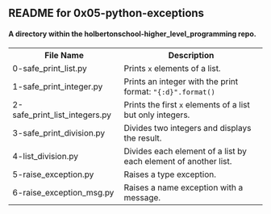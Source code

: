 <!DOCTYPE html>
<html>
<body>
<h2>README for 0x05-python-exceptions</h2>
<h4>A directory within the holbertonschool-higher_level_programming repo.</h4>

<table style="width:100%">
<tr>
<th>File Name</th>
<th>Description</th>
</tr>
<tr>
<td>0-safe_print_list.py</td>
<td>Prints <code>x</code> elements of a list.</td>
</tr>
<tr>
<td>1-safe_print_integer.py</td>
<td>Prints an integer with the print format: <code>"{:d}".format()</code></td>
</tr>
<tr>
<td>2-safe_print_list_integers.py</td>
<td>Prints the first <code>x</code> elements of a list but only integers.</td>
</tr>
<tr>
<td>3-safe_print_division.py</td>
<td>Divides two integers and displays the result.</td>
</tr>
<tr>
<td>4-list_division.py</td>
<td>Divides each element of a list by each element of another list.</td>
</tr>
<tr>
<td>5-raise_exception.py</td>
<td>Raises a type exception.</td>
</tr>
<tr>
<td>6-raise_exception_msg.py</td>
<td>Raises a name exception with a message.</td>
</tr>
</table>

</body>
</html>